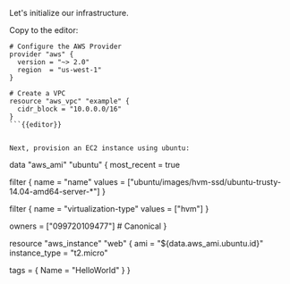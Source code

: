 Let's initialize our infrastructure.

Copy to the editor:
```
# Configure the AWS Provider
provider "aws" {
  version = "~> 2.0"
  region  = "us-west-1"
}

# Create a VPC
resource "aws_vpc" "example" {
  cidr_block = "10.0.0.0/16"
}
```{{editor}}


Next, provision an EC2 instance using ubuntu:

```
data "aws_ami" "ubuntu" {
  most_recent = true

  filter {
    name   = "name"
    values = ["ubuntu/images/hvm-ssd/ubuntu-trusty-14.04-amd64-server-*"]
  }

  filter {
    name   = "virtualization-type"
    values = ["hvm"]
  }

  owners = ["099720109477"] # Canonical
}

resource "aws_instance" "web" {
  ami           = "${data.aws_ami.ubuntu.id}"
  instance_type = "t2.micro"

  tags = {
    Name = "HelloWorld"
  }
}
```{{editor}}